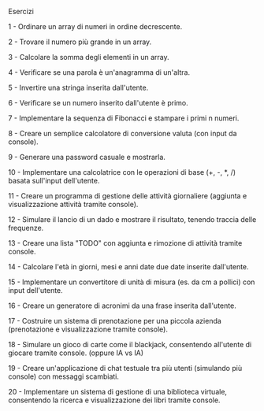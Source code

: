 Esercizi

1 - Ordinare un array di numeri in ordine decrescente.

2 - Trovare il numero più grande in un array.

3 - Calcolare la somma degli elementi in un array.

4 - Verificare se una parola è un'anagramma di un'altra.

5 - Invertire una stringa inserita dall'utente.

6 - Verificare se un numero inserito dall'utente è primo.

7 - Implementare la sequenza di Fibonacci e stampare i primi n numeri.

8 - Creare un semplice calcolatore di conversione valuta (con input da console).

9 - Generare una password casuale e mostrarla.

10 - Implementare una calcolatrice con le operazioni di base (+, -, *, /) basata sull'input dell'utente.

11 - Creare un programma di gestione delle attività giornaliere (aggiunta e visualizzazione attività tramite console).

12 - Simulare il lancio di un dado e mostrare il risultato, tenendo traccia delle frequenze.

13 - Creare una lista "TODO" con aggiunta e rimozione di attività tramite console.

14 - Calcolare l'età in giorni, mesi e anni date due date inserite dall'utente.

15 - Implementare un convertitore di unità di misura (es. da cm a pollici) con input dell'utente.

16 - Creare un generatore di acronimi da una frase inserita dall'utente.

17 - Costruire un sistema di prenotazione per una piccola azienda (prenotazione e visualizzazione tramite console).

18 - Simulare un gioco di carte come il blackjack, consentendo all'utente di giocare tramite console. (oppure IA vs IA)

19 - Creare un'applicazione di chat testuale tra più utenti (simulando più console) con messaggi scambiati.

20 - Implementare un sistema di gestione di una biblioteca virtuale, consentendo la ricerca e visualizzazione dei libri tramite console.

